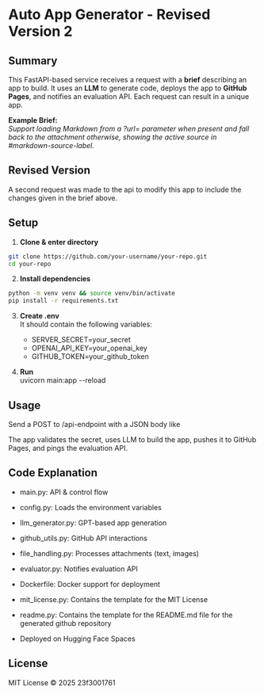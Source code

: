 # Auto App Generator - Revised Version 2

## Summary

This FastAPI-based service receives a request with a **brief** describing an app to build. It uses an **LLM** to generate code, deploys the app to **GitHub Pages**, and notifies an evaluation API. Each request can result in a unique app.

**Example Brief:**  
_Support loading Markdown from a ?url= parameter when present and fall back to the attachment otherwise, showing the active source in #markdown-source-label._

## Revised Version  

A second request was made to the api to modify this app to include the changes given in the brief above.  

## Setup

1. **Clone & enter directory**  
```bash  
git clone https://github.com/your-username/your-repo.git  
cd your-repo  
```  

2. **Install dependencies**  
```bash
python -m venv venv && source venv/bin/activate  
pip install -r requirements.txt  
```  

3. **Create .env**  
    It should contain the following variables:  
    - SERVER_SECRET=your_secret  
    - OPENAI_API_KEY=your_openai_key  
    - GITHUB_TOKEN=your_github_token  

4. **Run**  
    uvicorn main:app --reload  

## Usage

Send a POST to /api-endpoint with a JSON body like

The app validates the secret, uses LLM to build the app, pushes it to GitHub Pages, and pings the evaluation API.

## Code Explanation

* main.py: API & control flow  

* config.py: Loads the environment variables

* llm_generator.py: GPT-based app generation  

* github_utils.py: GitHub API interactions  

* file_handling.py: Processes attachments (text, images)  

* evaluator.py: Notifies evaluation API  

* Dockerfile: Docker support for deployment 

* mit_license.py: Contains the template for the MIT License  

* readme.py: Contains the template for the README.md file for the generated github repository  

* Deployed on Hugging Face Spaces  

## License

MIT License © 2025 23f3001761
